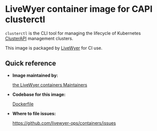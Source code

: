 # LiveWyer container image for CAPI clusterctl

`clusterctl` is the CLI tool for managing the lifecycle of Kubernetes [ClusterAPI](https://cluster-api.sigs.k8s.io) management clusters.

This image is packaged by [LiveWyer](https://livewyer.io) for CI use.

## Quick reference

* __Image maintained by:__

  [the LiveWyer containers Maintainers](https://github.com/livewyer-ops/containers/tree/main)

* __Codebase for this image:__

  [Dockerfile](https://github.com/livewyer-ops/containers/blob/main/containers/clusterctl/Dockerfile)

* __Where to file issues:__

    https://github.com/livewyer-ops/containers/issues